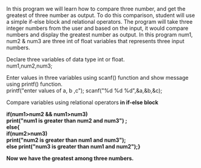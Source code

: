 In this program we will learn how to compare three number, and get the greatest of three number as output. To do this comparison, student will use a simple if-else block and relational operators. The program will take three integer numbers from the user and based on the input, it would compare numbers and display the greatest number as output.
In this program num1, num2 & num3 are three int of float variables that represents three input numbers.
                            
Declare three variables of data type int or float.<br>
<data type> num1,num2,num3; 

Enter values in three variables using scanf() function and show message using printf() function. <br>
printf("enter values of a, b ,c"); 
    scanf("%d %d %d",&a,&b,&c);  

Compare variables using </b>relational operators<b> in <b>if-else block</b>
 
if(num1>num2 && num1>num3)<br>
print("num1 is greater than num2 and num3") ;<br>
else{<br>
    if(num2>num3)<br>
    print("num2 is greater than num1 and num3");<br>
    else
    print("num3 is greater than num1 and num2");}<br>
        
Now we have the greatest among three numbers.
